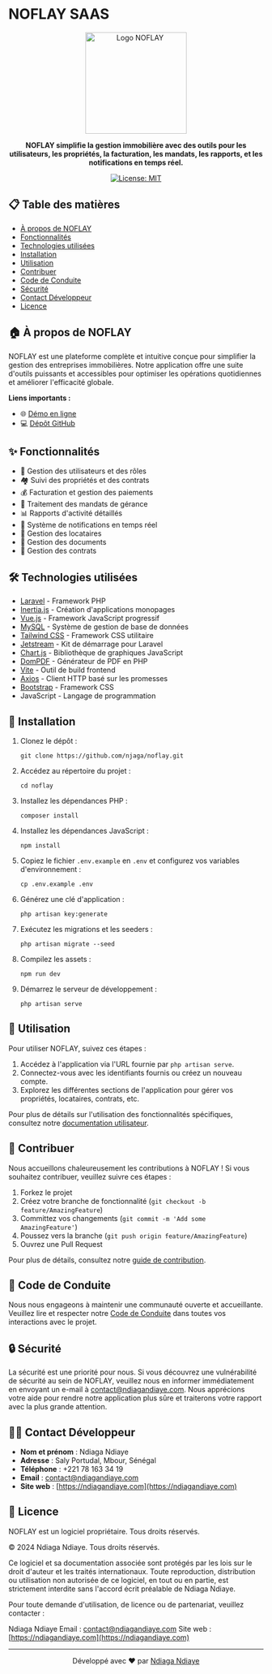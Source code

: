 # NOFLAY SAAS

<p align="center">
  <img src="https://www.sunu-stock.ndiagandiaye.com/wp-content/uploads/2024/09/Fichier-6.png" alt="Logo NOFLAY" width="200" height="200">
    
</p>

<p align="center">
  <strong>NOFLAY simplifie la gestion immobilière avec des outils pour les utilisateurs, les propriétés, la facturation, les mandats, les rapports, et les notifications en temps réel.</strong>
</p>

<p align="center">
  <a href="https://opensource.org/licenses/MIT">
    <img src="https://img.shields.io/badge/License-MIT-yellow.svg" alt="License: MIT">
  </a>
</p>

## 📋 Table des matières

- [À propos de NOFLAY](#-à-propos-de-noflay)
- [Fonctionnalités](#-fonctionnalités)
- [Technologies utilisées](#-technologies-utilisées)
- [Installation](#-installation)
- [Utilisation](#-utilisation)
- [Contribuer](#-contribuer)
- [Code de Conduite](#-code-de-conduite)
- [Sécurité](#-sécurité)
- [Contact Développeur](#-contact-développeur)
- [Licence](#-licence)

## 🏠 À propos de NOFLAY

NOFLAY est une plateforme complète et intuitive conçue pour simplifier la gestion des entreprises immobilières. Notre application offre une suite d'outils puissants et accessibles pour optimiser les opérations quotidiennes et améliorer l'efficacité globale.

**Liens importants :**
- 🌐 [Démo en ligne](https://noflay-immo.com/)
- 💻 [Dépôt GitHub](https://github.com/njaga/noflay)

## ✨ Fonctionnalités

- 👥 Gestion des utilisateurs et des rôles
- 🏘️ Suivi des propriétés et des contrats
- 💰 Facturation et gestion des paiements
- 📄 Traitement des mandats de gérance
- 📊 Rapports d'activité détaillés
- 🔔 Système de notifications en temps réel
- 🏡 Gestion des locataires
- 📁 Gestion des documents
- 📝 Gestion des contrats

## 🛠 Technologies utilisées

- [Laravel](https://laravel.com/) - Framework PHP
- [Inertia.js](https://inertiajs.com/) - Création d'applications monopages
- [Vue.js](https://vuejs.org/) - Framework JavaScript progressif
- [MySQL](https://www.mysql.com/) - Système de gestion de base de données
- [Tailwind CSS](https://tailwindcss.com/) - Framework CSS utilitaire
- [Jetstream](https://jetstream.laravel.com/) - Kit de démarrage pour Laravel
- [Chart.js](https://www.chartjs.org/) - Bibliothèque de graphiques JavaScript
- [DomPDF](https://github.com/dompdf/dompdf) - Générateur de PDF en PHP
- [Vite](https://vitejs.dev/) - Outil de build frontend
- [Axios](https://axios-http.com/) - Client HTTP basé sur les promesses
- [Bootstrap](https://getbootstrap.com/) - Framework CSS
- JavaScript - Langage de programmation

## 🚀 Installation

1. Clonez le dépôt :
   ```
   git clone https://github.com/njaga/noflay.git
   ```

2. Accédez au répertoire du projet :
   ```
   cd noflay
   ```

3. Installez les dépendances PHP :
   ```
   composer install
   ```

4. Installez les dépendances JavaScript :
   ```
   npm install
   ```

5. Copiez le fichier `.env.example` en `.env` et configurez vos variables d'environnement :
   ```
   cp .env.example .env
   ```

6. Générez une clé d'application :
   ```
   php artisan key:generate
   ```

7. Exécutez les migrations et les seeders :
   ```
   php artisan migrate --seed
   ```

8. Compilez les assets :
   ```
   npm run dev
   ```

9. Démarrez le serveur de développement :
   ```
   php artisan serve
   ```

## 📖 Utilisation

Pour utiliser NOFLAY, suivez ces étapes :

1. Accédez à l'application via l'URL fournie par `php artisan serve`.
2. Connectez-vous avec les identifiants fournis ou créez un nouveau compte.
3. Explorez les différentes sections de l'application pour gérer vos propriétés, locataires, contrats, etc.

Pour plus de détails sur l'utilisation des fonctionnalités spécifiques, consultez notre [documentation utilisateur](lien_vers_la_documentation).

## 🤝 Contribuer

Nous accueillons chaleureusement les contributions à NOFLAY ! Si vous souhaitez contribuer, veuillez suivre ces étapes :

1. Forkez le projet
2. Créez votre branche de fonctionnalité (`git checkout -b feature/AmazingFeature`)
3. Committez vos changements (`git commit -m 'Add some AmazingFeature'`)
4. Poussez vers la branche (`git push origin feature/AmazingFeature`)
5. Ouvrez une Pull Request

Pour plus de détails, consultez notre [guide de contribution](lien_vers_le_guide_de_contribution).

## 📜 Code de Conduite

Nous nous engageons à maintenir une communauté ouverte et accueillante. Veuillez lire et respecter notre [Code de Conduite](lien_vers_le_code_de_conduite) dans toutes vos interactions avec le projet.

## 🔒 Sécurité

La sécurité est une priorité pour nous. Si vous découvrez une vulnérabilité de sécurité au sein de NOFLAY, veuillez nous en informer immédiatement en envoyant un e-mail à [contact@ndiagandiaye.com](mailto:contact@ndiagandiaye.com). Nous apprécions votre aide pour rendre notre application plus sûre et traiterons votre rapport avec la plus grande attention.

## 👨‍💻 Contact Développeur

- **Nom et prénom** : Ndiaga Ndiaye
- **Adresse** : Saly Portudal, Mbour, Sénégal
- **Téléphone** : +221 78 163 34 19
- **Email** : [contact@ndiagandiaye.com](mailto:contact@ndiagandiaye.com)
- **Site web** : [https://ndiagandiaye.com](https://ndiagandiaye.com)

## 📄 Licence

NOFLAY est un logiciel propriétaire. Tous droits réservés.

© 2024 Ndiaga Ndiaye. Tous droits réservés.

Ce logiciel et sa documentation associée sont protégés par les lois sur le droit d'auteur et les traités internationaux. Toute reproduction, distribution ou utilisation non autorisée de ce logiciel, en tout ou en partie, est strictement interdite sans l'accord écrit préalable de Ndiaga Ndiaye.

Pour toute demande d'utilisation, de licence ou de partenariat, veuillez contacter :

Ndiaga Ndiaye
Email : [contact@ndiagandiaye.com](mailto:contact@ndiagandiaye.com)
Site web : [https://ndiagandiaye.com](https://ndiagandiaye.com)

---

<p align="center">
  Développé avec ❤️ par <a href="https://ndiagandiaye.com">Ndiaga Ndiaye</a>
</p>
